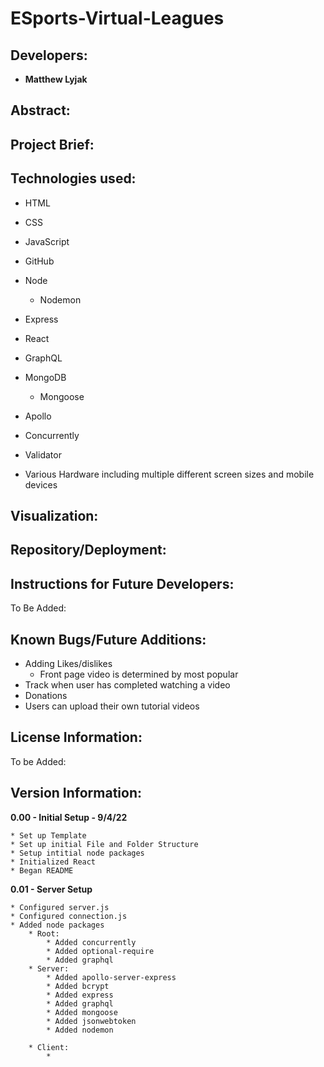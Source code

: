 # ESports-Virtual-Leagues

## Developers:

* **Matthew Lyjak**


## Abstract:



## Project Brief:


## Technologies used:

* HTML
* CSS
* JavaScript
* GitHub
* Node
    * Nodemon 
* Express
* React
* GraphQL
* MongoDB
    * Mongoose
* Apollo
* Concurrently
* Validator

* Various Hardware including multiple different screen sizes and mobile devices

## Visualization:

## Repository/Deployment:



## Instructions for Future Developers:

To Be Added:

## Known Bugs/Future Additions:

* Adding Likes/dislikes
    * Front page video is determined by most popular
* Track when user has completed watching a video
* Donations
* Users can upload their own tutorial videos

## License Information:

To be Added:

## Version Information:

**0.00 - Initial Setup - 9/4/22**

    * Set up Template
    * Set up initial File and Folder Structure
    * Setup intitial node packages
    * Initialized React
    * Began README

**0.01 - Server Setup**

    * Configured server.js
    * Configured connection.js
    * Added node packages
        * Root:
            * Added concurrently
            * Added optional-require
            * Added graphql
        * Server:
            * Added apollo-server-express
            * Added bcrypt
            * Added express
            * Added graphql
            * Added mongoose
            * Added jsonwebtoken
            * Added nodemon

        * Client:
            * 
